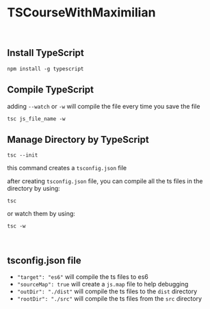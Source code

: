 # TSCourseWithMaximilian

<br>

## Install TypeScript

```
npm install -g typescript
```

## Compile TypeScript

adding `--watch` or `-w` will compile the file every time you save the file
```
tsc js_file_name -w
```

## Manage Directory by TypeScript
```
tsc --init  
```
this command creates a `tsconfig.json` file

after creating `tsconfig.json` file, you can compile all the ts files in the directory by using:
```
tsc
```
or watch them by using:
```
tsc -w
```
<br>

## tsconfig.json file

* `"target": "es6"` will compile the ts files to es6
* `"sourceMap": true` will create a `js.map` file to help debugging
* `"outDir": "./dist"` will compile the ts files to the `dist` directory
* `"rootDir": "./src"` will compile the ts files from the `src` directory